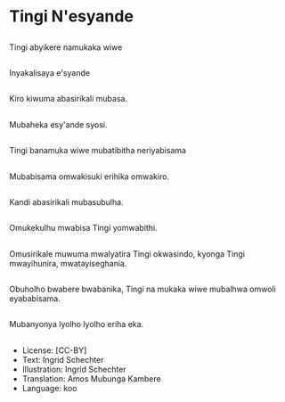 # Tingi N'esyande

##
Tingi abyikere namukaka wiwe

##
Inyakalisaya e'syande

##
Kiro kiwuma abasirikali mubasa.

##
Mubaheka esy'ande syosi.

##
Tingi banamuka wiwe mubatibitha neriyabisama

##
Mubabisama omwakisuki erihika omwakiro.

##
Kandi abasirikali mubasubulha.

##
Omukekulhu mwabisa Tingi yomwabithi.

##
Omusirikale muwuma mwalyatira Tingi okwasindo, kyonga Tingi mwayihunira, mwatayiseghania.

##
Obuholho bwabere bwabanika, Tingi na mukaka wiwe mubalhwa omwoli eyababisama.

##
Mubanyonya lyolho lyolho eriha eka.

##
* License: [CC-BY]
* Text: Ingrid Schechter
* Illustration: Ingrid Schechter
* Translation: Amos Mubunga Kambere
* Language: koo
